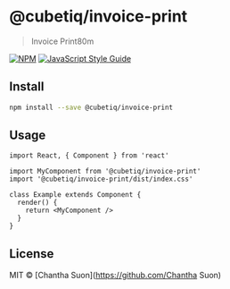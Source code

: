 # @cubetiq/invoice-print

> Invoice Print80m

[![NPM](https://img.shields.io/npm/v/@cubetiq/invoice-print.svg)](https://www.npmjs.com/package/@cubetiq/invoice-print) [![JavaScript Style Guide](https://img.shields.io/badge/code_style-standard-brightgreen.svg)](https://standardjs.com)

## Install

```bash
npm install --save @cubetiq/invoice-print
```

## Usage

```tsx
import React, { Component } from 'react'

import MyComponent from '@cubetiq/invoice-print'
import '@cubetiq/invoice-print/dist/index.css'

class Example extends Component {
  render() {
    return <MyComponent />
  }
}
```

## License

MIT © [Chantha Suon](https://github.com/Chantha Suon)
